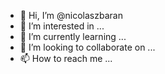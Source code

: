 - 👋 Hi, I’m @nicolaszbaran
- 👀 I’m interested in ...
- 🌱 I’m currently learning ...
- 💞️ I’m looking to collaborate on ...
- 📫 How to reach me ...

<!---
nicolaszbaran/nicolaszbaran is a ✨ special ✨ repository because its `README.md` (this file) appears on your GitHub profile.
You can click the Preview link to take a look at your changes.
--->
